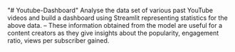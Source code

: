"# Youtube-Dashboard" 
Analyse the data set of various past YouTube videos and build a dashboard using Streamlit representing statistics
for the above data.
– These information obtained from the model are useful for a content creators as they give insights about the
popularity, engagement ratio, views per subscriber gained.
